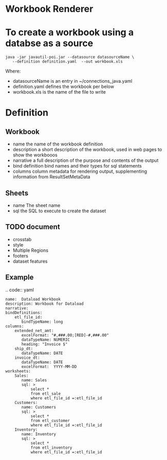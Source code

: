 # Workbook Renderer

# To create a workbook using a databse as a source

    java -jar javautil-poi.jar --datasource datasourceName \
       --definition definition.yaml  --out workbook.xls
       
Where:

* datasourceName is an entry in ~/connections_java.yaml
* definition.yaml defines the workbook per below
* workbook.xls is the name of the file to write

# Definition

## Workbook
- name the name of the workbook definition
- description a short description of the workbook, used in web pages to 
  show the workbooos
- narrative a full description of the purpose and contents of the output
- bind definition bind names and their types for sql statements
- columns column metadata for rendering output, supplementing 
  information from ResultSetMetaData
   
## Sheets

- name The sheet name
- sql the SQL to execute to create the dataset

## TODO document

- crosstab
- style
- Multiple Regions
- footers
- dataset features
   
## Example   
.. code:: yaml

    name:  Dataload Workbook
    description: Workbook for Dataload
    narrative:
    bindDefinitions:
        etl_file_id:
           bindTypeName: long
    columns:
        extended_net_amt:
           excelFormat: "#,###.00;[RED]-#,###.00"
           dataTypeName: NUMERIC
           heading: "Invoice $"
        ship_dt:
           dataTypeName: DATE
        invoice_dt:
           dataTypeName: DATE
           excelFormat:  YYYY-MM-DD
    worksheets:
        Sales:   
           name: Sales
           sql: >
               select * 
               from etl_sale
               where etl_file_id =:etl_file_id
        Customers:   
           name: Customers
           sql: >
               select * 
               from etl_customer 
               where etl_file_id =:etl_file_id
        Inventory:   
           name: Inventory
           sql: >
               select * 
               from etl_inventory
               where etl_file_id =:etl_file_id
        
     
